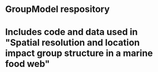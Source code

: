 # GroupModel respository
# Includes code and data used in "Spatial resolution and location impact group structure in a marine food web"
